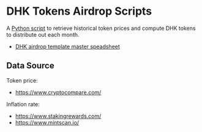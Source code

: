 # DHK Tokens Airdrop Scripts

A [Python script](./notebooks/airdrop.ipynb) to retrieve historical token prices and compute DHK tokens to distribute out each month.

- [DHK airdrop template master speadsheet](https://docs.google.com/spreadsheets/d/1QliDXE6yMNnPxhqraLqhTDnRQ0vbpvapLYoMC0vFgSc/edit?usp=sharing)

## Data Source

Token price:
- <https://www.cryptocompare.com/>

Inflation rate:
- <https://www.stakingrewards.com/>
- <https://www.mintscan.io/>

